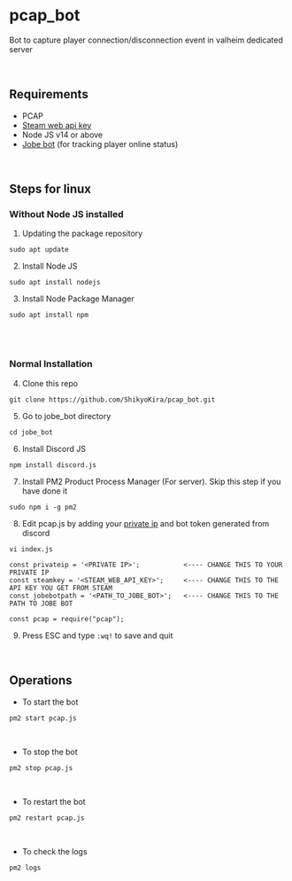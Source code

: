 # pcap_bot
Bot to capture player connection/disconnection event in valheim dedicated server

<br>

## Requirements
- PCAP
- [Steam web api key](https://steamcommunity.com/dev/apikey)
- Node JS v14 or above
- [Jobe bot](https://github.com/ShikyoKira/jobe_bot) (for tracking player online status)

<br>

## Steps for linux

### Without Node JS installed

1. Updating the package repository 
```
sudo apt update
```

2. Install Node JS
```
sudo apt install nodejs
```

3. Install Node Package Manager
```
sudo apt install npm
``` 

<br>
<br>

### Normal Installation

4. Clone this repo
```
git clone https://github.com/ShikyoKira/pcap_bot.git
```

5. Go to jobe_bot directory
```
cd jobe_bot
```

6. Install Discord JS
```
npm install discord.js
```

7. Install PM2 Product Process Manager (For server). Skip this step if you have done it
```
sudo npm i -g pm2
```

8. Edit pcap.js by adding your [private ip](http://www.whatismyip.com) and bot token generated from discord
```
vi index.js
```
```
const privateip = '<PRIVATE IP>';           <---- CHANGE THIS TO YOUR PRIVATE IP
const steamkey = '<STEAM_WEB_API_KEY>';     <---- CHANGE THIS TO THE API KEY YOU GET FROM STEAM
const jobebotpath = '<PATH_TO_JOBE_BOT>';   <---- CHANGE THIS TO THE PATH TO JOBE BOT

const pcap = require("pcap");
```

9. Press ESC and type `:wq!` to save and quit

<br>

## Operations

- To start the bot

```
pm2 start pcap.js
```

<br>

- To stop the bot

```
pm2 stop pcap.js
```

<br>

- To restart the bot

```
pm2 restart pcap.js
```

<br>

- To check the logs

```
pm2 logs
```
